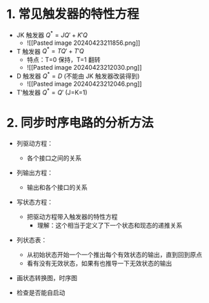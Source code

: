 # 1. 常见触发器的特性方程
- JK 触发器  $Q^{*}=JQ'+K'Q$
	- ![[Pasted image 20240423211856.png]]
- T 触发器   $Q^{*}=TQ'+T'Q$
	- 特点：T=0 保持，T=1 翻转
	- ![[Pasted image 20240423212030.png]]
- D 触发器   $Q^{*}=D$ (不能由 JK 触发器改装得到)
	- ![[Pasted image 20240423212046.png]]
- T'触发器 $Q^*=Q'$ (J=K=1)
# 2. 同步时序电路的分析方法
- 列驱动方程：
	- 各个接口之间的关系
- 列输出方程：
	- 输出和各个接口的关系

- 写状态方程：
	- 把驱动方程带入触发器的特性方程
		- 理解：这个相当于定义了下一个状态和现态的递推关系
- 列状态表：
	- 从初始状态开始一个一个推出每个有效状态的输出，直到回到原点
	- 看有没有无效状态，如果有也推导一下无效状态的输出
- 画状态转换图，时序图
- 检查是否能自启动
